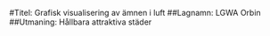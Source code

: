 #Titel: Grafisk visualisering av ämnen i luft
##Lagnamn: LGWA Orbin
##Utmaning: Hållbara attraktiva städer
##
